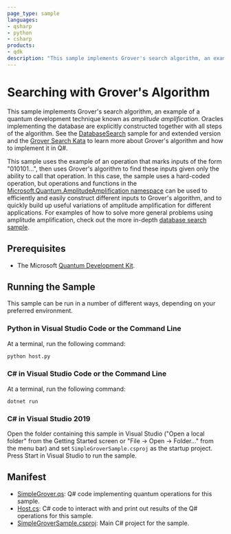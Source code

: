 ```yaml
---
page_type: sample
languages:
- qsharp
- python
- csharp
products:
- qdk
description: "This sample implements Grover's search algorithm, an example of a quantum development technique known as amplitude amplification."
---
```


# Searching with Grover's Algorithm

This sample implements Grover's search algorithm, an example of a quantum development technique known as _amplitude amplification_.
Oracles implementing the database are explicitly constructed together with all steps of the algorithm.
See the [DatabaseSearch](https://github.com/microsoft/Quantum/blob/master/samples/algorithms/database-search/README.md) sample for and extended version and the [Grover Search Kata](https://github.com/microsoft/QuantumKatas/tree/master/GroversAlgorithm) to learn more about Grover's algorithm and how to implement it in Q#.

This sample uses the example of an operation that marks inputs of the form "010101…", then uses Grover's algorithm to find these inputs given only the ability to call that operation.
In this case, the sample uses a hard-coded operation, but operations and functions in the [Microsoft.Quantum.AmplitudeAmplification namespace](https://docs.microsoft.com/qsharp/api/qsharp/microsoft.quantum.amplitudeamplification) can be used to efficiently and easily construct different inputs to Grover's algorithm, and to quickly build up useful variations of amplitude amplification for different applications.
For examples of how to solve more general problems using amplitude amplification, check out the more in-depth [database search sample](https://github.com/microsoft/Quantum/tree/master/samples/algorithms/database-search).

## Prerequisites ##

- The Microsoft [Quantum Development Kit](https://docs.microsoft.com/quantum/install-guide/).

## Running the Sample ##

This sample can be run in a number of different ways, depending on your preferred environment.

### Python in Visual Studio Code or the Command Line ###

At a terminal, run the following command:

```bash
python host.py
```

### C# in Visual Studio Code or the Command Line ###

At a terminal, run the following command:

```dotnetcli
dotnet run
```

### C# in Visual Studio 2019 ###

Open the folder containing this sample in Visual Studio ("Open a local folder" from the Getting Started screen or "File → Open → Folder..." from the menu bar) and set `SimpleGroverSample.csproj` as the startup project.
Press Start in Visual Studio to run the sample.

## Manifest ##

- [SimpleGrover.qs](https://github.com/microsoft/Quantum/blob/master/samples/algorithms/simple-grover/SimpleGrover.qs): Q# code implementing quantum operations for this sample.
- [Host.cs](https://github.com/microsoft/Quantum/blob/master/samples/algorithms/simple-grover/Host.cs): C# code to interact with and print out results of the Q# operations for this sample.
- [SimpleGroverSample.csproj](https://github.com/microsoft/Quantum/blob/master/samples/algorithms/simple-grover/SimpleGroverSample.csproj): Main C# project for the sample.

